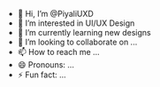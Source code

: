 - 👋 Hi, I’m @PiyaliUXD
- 👀 I’m interested in UI/UX Design
- 🌱 I’m currently learning new designs
- 💞️ I’m looking to collaborate on ...
- 📫 How to reach me ...
- 😄 Pronouns: ...
- ⚡ Fun fact: ...

<!---
PiyaliUXD/PiyaliUXD is a ✨ special ✨ repository because its `README.md` (this file) appears on your GitHub profile.
You can click the Preview link to take a look at your changes.
--->

